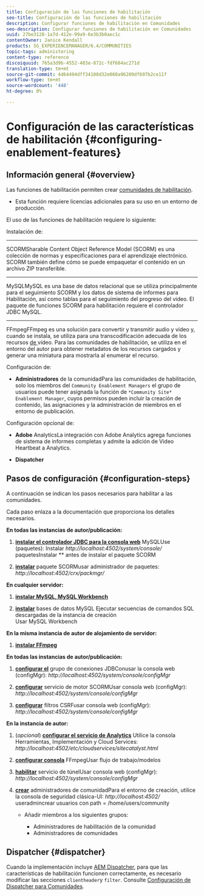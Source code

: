 ```yaml
---
title: Configuración de las funciones de habilitación
seo-title: Configuración de las funciones de habilitación
description: Configurar funciones de habilitación en Comunidades
seo-description: Configurar funciones de habilitación en Comunidades
uuid: 27be3128-1a7d-412e-99a9-6e3b3b0aec1c
contentOwner: Janice Kendall
products: SG_EXPERIENCEMANAGER/6.4/COMMUNITIES
topic-tags: administering
content-type: reference
discoiquuid: 765a3d9b-4552-403e-872c-fdf684ac271d
translation-type: tm+mt
source-git-commit: 4d64494dff34108d32e060a96209df697b2ce11f
workflow-type: tm+mt
source-wordcount: '448'
ht-degree: 0%

---
```



# Configuración de las características de habilitación {#configuring-enablement-features}

## Información general {#overview}

Las funciones de habilitación permiten crear [comunidades de habilitación](overview.md#enablement-community).

* Esta función requiere licencias adicionales para su uso en un entorno de producción.

El uso de las funciones de habilitación requiere lo siguiente:

Instalación de:

* ****
SCORMSharable Content Object Reference Model (SCORM) es una colección de normas y especificaciones para el aprendizaje electrónico. SCORM también define cómo se puede empaquetar el contenido en un archivo ZIP transferible.

* ****
MySQLMySQL es una base de datos relacional que se utiliza principalmente para el seguimiento SCORM y los datos de sistema de informes para Habilitación, así como tablas para el seguimiento del progreso del video. El paquete de funciones SCORM para habilitación requiere el controlador JDBC MySQL.

* ****
FFmpegFFmpeg es una solución para convertir y transmitir audio y vídeo y, cuando se instala, se utiliza para una transcodificación adecuada de los recursos [ de ](../../help/sites-authoring/default-components-foundation.md#video)vídeo. Para las comunidades de habilitación, se utiliza en el entorno del autor para obtener metadatos de los recursos cargados y generar una miniatura para mostrarla al enumerar el recurso.

Configuración de:

* **Administradores**
de la comunidadPara las comunidades de habilitación, solo los miembros del 
`Community Enablement Managers` el grupo de usuarios puede tener asignada la función de  `*Community Site* Enablement Manager`, cuyos permisos pueden incluir la creación de contenido, las asignaciones y la administración de miembros en el entorno de publicación.

Configuración opcional de:

* **Adobe**
AnalyticsLa integración con Adobe Analytics agrega funciones de sistema de informes completas y admite la adición de Video Heartbeat a Analytics.

* **Dispatcher**

## Pasos de configuración {#configuration-steps}

A continuación se indican los pasos necesarios para habilitar a las comunidades.

Cada paso enlaza a la documentación que proporciona los detalles necesarios.

**En todas las instancias de autor/publicación:**

1. **[instalar el controlador JDBC para la consola web](deploy-communities.md#jdbc-driver-for-mysql)**
MySQLUse (paquetes): Instalar  *http://localhost:4502/system/console/*
paquetesInstalar  ** antes de instalar el paquete SCORM

1. **[instalar](deploy-communities.md#scorm-package)**
paquete SCORMusar administrador de paquetes: 
*http://localhost:4502/crx/packmgr/*

**En cualquier servidor:**

1. **[instalar MySQL, MySQL Workbench](mysql.md)**

1. **[instalar](mysql.md#database-setup)**
bases de datos MySQL Ejecutar secuencias de comandos SQL descargadas de la instancia de creación
\
   Usar MySQL Workbench

**En la misma instancia de autor de alojamiento de servidor:**

1. **[instalar FFmpeg](ffmpeg.md)**

**En todas las instancias de autor/publicación:**

1. **[configurar el](mysql.md#configure-jdbc-connections)**
grupo de conexiones JDBConusar la consola web (configMgr): 
*http://localhost:4502/system/console/configMgr*

1. **[configurar](mysql.md#aem-communities-scormengine-service)**
servicio de motor SCORMUsar consola web (configMgr): 
*http://localhost:4502/system/console/configMgr*

1. **[configurar](mysql.md#adobe-granite-csrf-filter)**
filtros CSRFusar consola web (configMgr): 
*http://localhost:4502/system/console/configMgr*

**En la instancia de autor:**

1. (*opcional*) **[configurar el servicio de Analytics](analytics.md)**
Utilice la consola Herramientas, Implementación y Cloud Services: 
*http://localhost:4502/etc/cloudservices/sitecatalyst.html*

1. **[configurar consola](ffmpeg.md#configure-ffmpeg-transcoding-service)**
FFmpegUsar flujo de trabajo/modelos

1. **[habilitar](deploy-communities.md#tunnel-service-on-author)**
servicio de túnelUsar consola web (configMgr): 
*http://localhost:4502/system/console/configMgr*

1. **[crear](users.md#creating-community-members)** administradores de comunidadPara el entorno de creación, utilice la consola de seguridad clásica-UI:  *http://localhost:4502/*
useradmincrear usuarios con path = /home/users/community

   * Añadir miembros a los siguientes grupos:

      * Administradores de habilitación de la comunidad
      * Administradores de comunidades

## Dispatcher {#dispatcher}

Cuando la implementación incluye [AEM Dispatcher](https://helpx.adobe.com/experience-manager/dispatcher/using/dispatcher.html), para que las características de habilitación funcionen correctamente, es necesario modificar las secciones `clientheader`y `filter`. Consulte [Configuración de Dispatcher para Comunidades](dispatcher.md#enablement).
